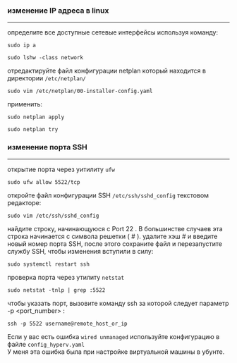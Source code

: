 ### изменение IP адреса в linux
***
определите все доступные сетевые интерфейсы используя команду:  
```
sudo ip a  
```
```
sudo lshw -class network  
```
отредактируйте файл конфигурации netplan который находится в директории `/etc/netplan/`  
```
sudo vim /etc/netplan/00-installer-config.yaml  
```
применить:  
```
sudo netplan apply  
```
```
sudo netplan try    
```
### изменение порта SSH  
---
открытие порта через уитилиту `ufw`  
```
sudo ufw allow 5522/tcp
```
откройте файл конфигурации SSH `/etc/ssh/sshd_config` текстовом редакторе:  
```
sudo vim /etc/ssh/sshd_config
```
найдите строку, начинающуюся с Port 22 . В большинстве случаев эта строка начинается с символа решетки ( # ). удалите хэш # и введите новый номер порта SSH,
после этого сохраните файл и перезапустите службу SSH, чтобы изменения вступили в силу:  
```
sudo systemctl restart ssh
```
проверка порта через утилиту `netstat`
```
sudo netstat -tnlp | grep :5522
```
чтобы указать порт, вызовите команду ssh за которой следует параметр -p <port_number> :
```
ssh -p 5522 username@remote_host_or_ip
```
Если у вас есть ошибка `wired unmanaged` используйте конфигурацию в файле `config_hyperv.yaml`  
У меня эта ошибка была при настройке виртуальной машины в убунте.
